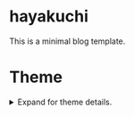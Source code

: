 # hayakuchi

This is a minimal blog template.

# Theme

<details>
  <summary>Expand for theme details.</summary>

This theme is a modified vesion of [archie zola](https://github.com/athul/archie).

## Features

- Pagination
- Tags
- Auto Dark Mode(based on system theme)
- Dark/Light Mode toggle
- Google Analytics Script
- Meta Tags For Individual Pages
- Support Latex.

## Config

### Customize `<meta/>` tags

The following TOML and YAML code will yield two `<meta/>` tags:

1. `<meta property="og:title" content="the og title"/>`
1. `<meta property="og:description" content="the og description"/>`

**TOML**

```toml
title = "post title"
description = "post desc"
date = "2023-01-01"

[extra]
meta = [
    {property = "og:title", content = "the og title"},
    {property = "og:description", content = "the og description"},
]
```

**YAML**

```yaml
title: "post title"
description: "post desc"
date: "2023-01-01"
extra:
  meta:
    - property: "og:title"
      content: "the og title"
    - property: "og:description"
      content: "the og description"
```

If the `og:title`, the `og:description`, or the `description` are not set, the
page's title and description will be used. That is, the following TOML code
generates

```html
<meta property="og:title" content="post title"/>
<meta property="og:description" content="post desc"/>
<meta property="og:description" content="post desc"/>
```

as default values.

```toml
title = "post title"
description = "post desc"
date = "yyyy-mm-dd"
```

### Theme config

```toml
# control dark mode: auto | dark | toggle
mode = "toggle"

# subtitle will show under the title in index page
subtitle = "A zola theme forked from [archie](https://github.com/athul/archie)"

# if set true, will use external CDN resource to load font and js file
useCDN = false

favicon = "/icon/favicon.png"

# show in the footer
copyright = "name"

# config your Google Analysis ID
ga = "XXXX-XXXXX"

# optional: config your i18n entry
[extra.translations]
languages = [{name = "en", url = "/"}]

# config multi-language menu and other text
[[extra.translations.en]]
show_more = "Read more ⟶"
previous_page = "← Previous"
next_page = "Next →"
posted_on = "on "
posted_by = "Published by"
read_time = "minute read"
all_tags = "All tags"
menus = [
    { name = "Home", url = "/", weight = 2 },
    { name = "All posts", url = "/posts", weight = 2 },
    { name = "About", url = "/about", weight = 3 },
    { name = "Tags", url = "/tags", weight = 4 },
]

# config social icon info in the footer
[[extra.social]]
icon = "github"
name = "GitHub"
url = ""
```

### LaTeX Math Formula Support

This theme supports LaTeX math formulas via [KaTeX](https://katex.org/). Enable
it by add `katex_enable = true` in the `extra` section of config.toml:

```toml
[extra]
katex_enable = true
```

After that, you can use LaTeX math formulas in your markdown files:

```
$$
{x: \mathbf{Num},\ y: \mathbf{Num} \over x + y : \mathbf{Num} }\ (\text{N-Add})
$$
```

You can also use inline and block-style formulas:

```
1. \\( \KaTeX \\) inline
2. \\[ \KaTeX \\]
3. $$ \KaTeX $$
```

### Content config

`content/posts/_index.md` uses `config: transparent = true` to implement
pagination.

In Zola, you can use the prelude in `_index.md` files to control pagination and
sort post lists:

```toml
paginate_by = 3
sort_by = "date"

[taxonomies]
tags = ["foo", "bar"]

[extra]
author = { name = "baz", social = "<url>" }
```

</details>
